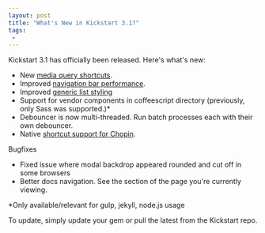 ```yaml
---
layout: post
title: "What's New in Kickstart 3.1?"
tags:
 -
---
```


Kickstart 3.1 has officially been released. Here's what's new:

- New [media query shortcuts](http://getkickstart.com/docs/3.x/grid/#media-query-shortcuts).
- Improved [navigation bar performance](http://getkickstart.com/docs/3.x/ui/navigation/).
- Improved [generic list styling](http://getkickstart.com/docs/3.x/ui/typography/#lists)
- Support for vendor components in coffeescript directory (previously, only Sass was supported.)*
- Debouncer is now multi-threaded. Run batch processes each with their own debouncer.
- Native [shortcut support for Chopin](http://getkickstart.com/docs/3.x/ui/#chopin-shortcuts).

Bugfixes
- Fixed issue where modal backdrop appeared rounded and cut off in some browsers
- Better docs navigation. See the section of the page you're currently viewing.

*Only available/relevant for gulp, jekyll, node.js usage

To update, simply update your gem or pull the latest from the Kickstart repo.
